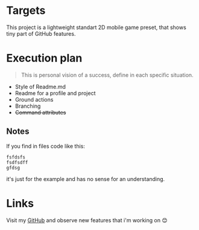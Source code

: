 # Targets
This project is a lightweight standart 2D mobile game preset, that shows tiny part of GitHub features.

# Execution plan
> This is personal vision of a success, define in each specific situation. 
* Style of Readme.md
* Readme for a profile and project
* Ground actions
* Branching
* ~~Command attributes~~

## Notes
If you find in files code like this:
```
fsfdsfs
fsdfsdff
gfdsg

```
it's just for the example and has no sense for an understanding.

# Links
Visit my [GitHub]() and observe new features that i'm working on 😊





